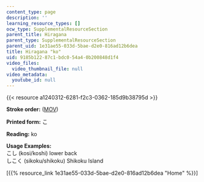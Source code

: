 ```yaml
---
content_type: page
description: ''
learning_resource_types: []
ocw_type: SupplementalResourceSection
parent_title: Hiragana
parent_type: SupplementalResourceSection
parent_uid: 1e31ae55-033d-5bae-d2e0-816ad12b6dea
title: Hiragana "ko"
uid: 9185b122-87c1-bdc0-54a4-0b200848d1f4
video_files:
  video_thumbnail_file: null
video_metadata:
  youtube_id: null
---
```


{{< resource a1240312-6281-f2c3-0362-185d9b38795d >}}

**Stroke order:** ([MOV](http://www.archive.org/download/MITRES21F.01S10_HIRAGANA_CHARACTERS/0419.mov))

**Printed form:** こ

**Reading:** ko

**Usage Examples:**  
こし (kosi/koshi) lower back  
しこく (sikoku/shikoku) Shikoku Island

  
\[{{% resource_link 1e31ae55-033d-5bae-d2e0-816ad12b6dea "Home" %}}\]